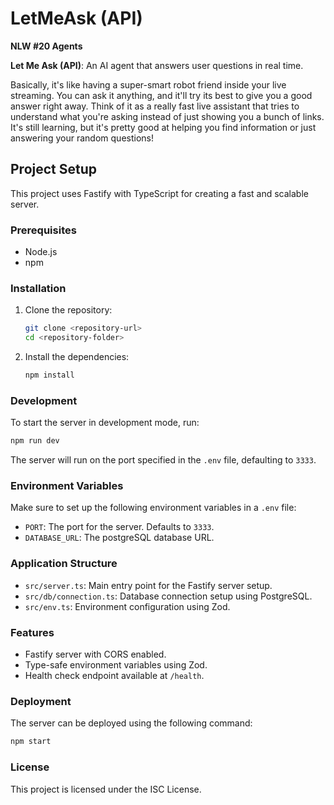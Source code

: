 
# LetMeAsk (API)

**NLW #20 Agents**

**Let Me Ask (API)**: An AI agent that answers user questions in real time.

Basically, it's like having a super-smart robot friend inside your live streaming. You can ask it anything, and it'll try its best to give you a good answer right away. Think of it as a really fast live assistant that tries to understand what you're asking instead of just showing you a bunch of links. It's still learning, but it's pretty good at helping you find information or just answering your random questions!

## Project Setup

This project uses Fastify with TypeScript for creating a fast and scalable server.

### Prerequisites

- Node.js
- npm

### Installation

1. Clone the repository:
   ```bash
   git clone <repository-url>
   cd <repository-folder>
   ```

2. Install the dependencies:
   ```bash
   npm install
   ```

### Development

To start the server in development mode, run:
```bash
npm run dev
```

The server will run on the port specified in the `.env` file, defaulting to `3333`.

### Environment Variables

Make sure to set up the following environment variables in a `.env` file:
- `PORT`: The port for the server. Defaults to `3333`.
- `DATABASE_URL`: The postgreSQL database URL.

### Application Structure

- `src/server.ts`: Main entry point for the Fastify server setup.
- `src/db/connection.ts`: Database connection setup using PostgreSQL.
- `src/env.ts`: Environment configuration using Zod.

### Features

- Fastify server with CORS enabled.
- Type-safe environment variables using Zod.
- Health check endpoint available at `/health`.

### Deployment

The server can be deployed using the following command:
```bash
npm start
```

### License

This project is licensed under the ISC License.
